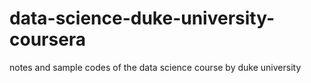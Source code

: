 # data-science-duke-university-coursera
notes and sample codes of the data science course by duke university
